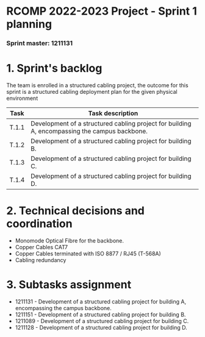 RCOMP 2022-2023 Project - Sprint 1 planning
===========================================
### Sprint master: 1211131 ###

# 1. Sprint's backlog #
The team is enrolled in a structured cabling project, the outcome for this sprint is a structured cabling
deployment plan for the given physical environment

| Task  | Task description                                                                              |
|-------|-----------------------------------------------------------------------------------------------|
| T.1.1 | Development of a structured cabling project for building A, encompassing the campus backbone. |
| T.1.2 | Development of a structured cabling project for building B.                                   |
| T.1.3 | Development of a structured cabling project for building C.                                   |
| T.1.4 | Development of a structured cabling project for building D.                                   |

# 2. Technical decisions and coordination #

  * Monomode Optical Fibre for the backbone.
  * Copper Cables CAT7 
  * Copper Cables terminated with ISO 8877 / RJ45 (T-568A)
  * Cabling redundancy

# 3. Subtasks assignment #

  * 1211131 - Development of a structured cabling project for building A, encompassing the campus backbone.
  * 1211151 - Development of a structured cabling project for building B.
  * 1211089 - Development of a structured cabling project for building C.
  * 1211128 - Development of a structured cabling project for building D.
